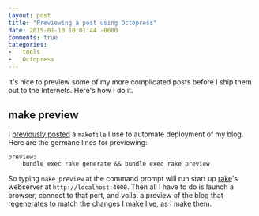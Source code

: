 ```yaml
---
layout: post
title: "Previewing a post using Octopress"
date: 2015-01-10 10:01:44 -0600
comments: true
categories:
-   tools
-   Octopress
---
```

It's nice to preview some of my more complicated posts before I ship them out to the Internets.  Here's how I do it.

## make preview

I [previously posted](http://zerosalife.github.io/blog/2014/09/06/automating-blog-deployment-with-octopress/) a `makefile` I use to automate deployment of my blog.  Here are the germane lines for previewing:

``` make
preview:
	bundle exec rake generate && bundle exec rake preview
```

So typing `make preview` at the command prompt will run start up [rake](https://github.com/ruby/rake)'s webserver at `http://localhost:4000`.  Then all I have to do is launch a browser, connect to that port, and voila: a preview of the blog that regenerates to match the changes I make live, as I make them.
